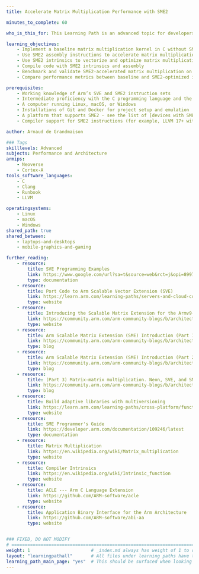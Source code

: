 ```yaml
---
title: Accelerate Matrix Multiplication Performance with SME2

minutes_to_complete: 60

who_is_this_for: This Learning Path is an advanced topic for developers who want to accelerate the performance of matrix multiplication using Arm's Scalable Matrix Extension Version 2 (SME2).

learning_objectives:
    - Implement a baseline matrix multiplication kernel in C without SME2
    - Use SME2 assembly instructions to accelerate matrix multiplication performance
    - Use SME2 intrinsics to vectorize and optimize matrix multiplication
    - Compile code with SME2 intrinsics and assembly
    - Benchmark and validate SME2-accelerated matrix multiplication on Arm hardware or in a Linux-based emulation environment
    - Compare performance metrics between baseline and SME2-optimized implementations

prerequisites:
    - Working knowledge of Arm’s SVE and SME2 instruction sets
    - Intermediate proficiency with the C programming language and the Armv9-A assembly language
    - A computer running Linux, macOS, or Windows
    - Installations of Git and Docker for project setup and emulation
    - A platform that supports SME2 - see the list of [devices with SME2 support](/learning-paths/cross-platform/multiplying-matrices-with-sme2/1-get-started/#devices) or an emulator to run code with SME2 instructions
    - Compiler support for SME2 instructions (for example, LLVM 17+ with SME2 backend support)

author: Arnaud de Grandmaison

### Tags
skilllevels: Advanced
subjects: Performance and Architecture
armips:
    - Neoverse
    - Cortex-A
tools_software_languages:
    - C
    - Clang
    - Runbook
    - LLVM

operatingsystems:
    - Linux
    - macOS
    - Windows
shared_path: true
shared_between:
    - laptops-and-desktops
    - mobile-graphics-and-gaming

further_reading:
    - resource:
        title: SVE Programming Examples
        link: https://www.google.com/url?sa=t&source=web&rct=j&opi=89978449&url=https://developer.arm.com/documentation/dai0548/latest/&ved=2ahUKEwisi76m-f2GAxUDSKQEHfyWClAQFnoECA4QAQ&usg=AOvVaw1YPQ-aQsHmumnZykaFxM0b
        type: documentation
    - resource:
        title: Port Code to Arm Scalable Vector Extension (SVE)
        link: https://learn.arm.com/learning-paths/servers-and-cloud-computing/sve
        type: website
    - resource:
        title: Introducing the Scalable Matrix Extension for the Armv9-A Architecture
        link: https://community.arm.com/arm-community-blogs/b/architectures-and-processors-blog/posts/scalable-matrix-extension-armv9-a-architecture
        type: website
    - resource:
        title: Arm Scalable Matrix Extension (SME) Introduction (Part 1)
        link: https://community.arm.com/arm-community-blogs/b/architectures-and-processors-blog/posts/arm-scalable-matrix-extension-introduction
        type: blog
    - resource:
        title: Arm Scalable Matrix Extension (SME) Introduction (Part 2)
        link: https://community.arm.com/arm-community-blogs/b/architectures-and-processors-blog/posts/arm-scalable-matrix-extension-introduction-p2
        type: blog
    - resource:
        title: (Part 3) Matrix-matrix multiplication. Neon, SVE, and SME compared
        link: https://community.arm.com/arm-community-blogs/b/architectures-and-processors-blog/posts/matrix-matrix-multiplication-neon-sve-and-sme-compared
        type: blog
    - resource:
        title: Build adaptive libraries with multiversioning
        link: https://learn.arm.com/learning-paths/cross-platform/function-multiversioning/
        type: website
    - resource:
        title: SME Programmer's Guide
        link: https://developer.arm.com/documentation/109246/latest
        type: documentation
    - resource:
        title: Matrix Multiplication
        link: https://en.wikipedia.org/wiki/Matrix_multiplication
        type: website
    - resource:
        title: Compiler Intrinsics
        link: https://en.wikipedia.org/wiki/Intrinsic_function
        type: website
    - resource:
        title: ACLE --- Arm C Language Extension
        link: https://github.com/ARM-software/acle
        type: website
    - resource:
        title: Application Binary Interface for the Arm Architecture
        link: https://github.com/ARM-software/abi-aa
        type: website


### FIXED, DO NOT MODIFY
# ================================================================================
weight: 1                       # _index.md always has weight of 1 to order correctly
layout: "learningpathall"       # All files under learning paths have this same wrapper
learning_path_main_page: "yes"  # This should be surfaced when looking for related content. Only set for _index.md of learning path content.
---
```

